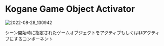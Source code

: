 # Kogane Game Object Activator

![2022-08-28_130942](https://user-images.githubusercontent.com/6134875/187056968-dd024085-be4e-4197-964d-7b5dc07cda16.png)

シーン開始時に指定されたゲームオブジェクトをアクティブもしくは非アクティブにするコンポーネント
